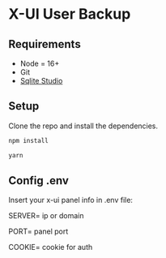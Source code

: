 # X-UI User Backup

## Requirements

- Node = 16+
- Git
- [Sqlite Studio](https://github.com/pawelsalawa/sqlitestudio/releases/tag/3.3.3)

## Setup

Clone the repo and install the dependencies.

```bash
npm install
```

```bash
yarn
```

## Config .env

Insert your x-ui panel info in .env file:

SERVER= ip or domain

PORT= panel port

COOKIE= cookie for auth
